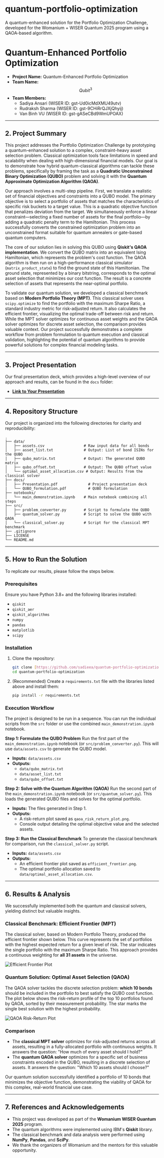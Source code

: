# quantum-portfolio-optimization
A quantum-enhanced solution for the Portfolio Optimization Challenge, developed for the Womanium + WISER Quantum 2025 program using a QAOA-based algorithm.

# Quantum-Enhanced Portfolio Optimization

* **Project Name:** Quantum-Enhanced Portfolio Optimization    
* **Team Name:** $$Qubit^3$$     
* **Team Members:**    
    * Sadiya Ansari (WISER ID: gst-Ud0icMdXMU49utv)    
    * Rudraksh Sharma (WISER ID: gst-9CHiRrQJXjQhyij)    
    * Van Binh VU (WISER ID: gst-gASeCBd9WmUPOAX)    
  
---

## 2. Project Summary

This project addresses the Portfolio Optimization Challenge by prototyping a quantum-enhanced solution to a complex, constraint-heavy asset selection problem. Classical optimization tools face limitations in speed and scalability when dealing with high-dimensional financial models. Our goal is to demonstrate how hybrid quantum-classical algorithms can tackle these problems, specifically by framing the task as a **Quadratic Unconstrained Binary Optimization (QUBO)** problem and solving it with the **Quantum Approximate Optimization Algorithm (QAOA)**.

Our approach involves a multi-step pipeline. First, we translate a realistic set of financial objectives and constraints into a QUBO model. The primary objective is to select a portfolio of assets that matches the characteristics of specific risk buckets to a target value. This is a quadratic objective function that penalizes deviation from the target. We simultaneously enforce a linear constraint—selecting a fixed number of assets for the final portfolio—by adding a quadratic penalty term to the Hamiltonian. This process successfully converts the constrained optimization problem into an unconstrained format suitable for quantum annealers or gate-based quantum computers.

The core of our solution lies in solving this QUBO using **Qiskit's QAOA implementation**. We convert the QUBO matrix into an equivalent Ising Hamiltonian, which represents the problem's cost function. The QAOA algorithm is then run on a high-performance classical simulator (`matrix_product_state`) to find the ground state of this Hamiltonian. The ground state, represented by a binary bitstring, corresponds to the optimal asset selection that minimizes our cost function. The result is a concrete selection of assets that represents the near-optimal portfolio.

To validate our quantum solution, we developed a classical benchmark based on **Modern Portfolio Theory (MPT)**. This classical solver uses `scipy.optimize` to find the portfolio with the maximum Sharpe Ratio, a standard industry metric for risk-adjusted return. It also calculates the efficient frontier, visualizing the optimal trade-off between risk and return. While the MPT solver optimizes for continuous asset weights and the QAOA solver optimizes for discrete asset selection, the comparison provides valuable context. Our project successfully demonstrates a complete workflow from problem formulation to quantum execution and classical validation, highlighting the potential of quantum algorithms to provide powerful solutions for complex financial modeling tasks.

---

## 3. Project Presentation

Our final presentation deck, which provides a high-level overview of our approach and results, can be found in the `docs` folder:   

* **[Link to Your Presentation](./docs/Presentation.pdf)**  


---

## 4. Repository Structure

Our project is organized into the following directories for clarity and reproducibility:

```
.
├── data/
│   ├── assets.csv                  # Raw input data for all bonds
│   ├── asset_list.txt              # Output: List of bond ISINs for the QUBO
│   ├── qubo_matrix.txt             # Output: The generated QUBO matrix
│   ├── qubo_offset.txt             # Output: The QUBO offset value
│   └── optimal_asset_allocation.csv # Output: Results from the classical solver
├── docs/
│   ├── Presentation.pdf              # Project presentation deck
|   └── QUBO_formulation.pdf          # QUBO formulation
├── notebooks/
│   └── main_demonstration.ipynb    # Main notebook combining all steps
├── src/
│   ├── problem_converter.py        # Script to formulate the QUBO
│   ├── quantum_solver.py           # Script to solve the QUBO with QAOA
│   └── classical_solver.py         # Script for the classical MPT benchmark
├── .gitignore
├── LICENSE
└── README.md
```

---

## 5. How to Run the Solution

To replicate our results, please follow the steps below.

### Prerequisites

Ensure you have Python 3.8+ and the following libraries installed:
* `qiskit`
* `qiskit_aer`
* `qiskit_algorithms`
* `numpy`
* `pandas`
* `matplotlib`
* `scipy`

### Installation

1.  Clone the repository:
    ```bash
    git clone [https://github.com/sadieea/quantum-portfolio-optimization.git](https://github.com/sadieea/quantum-portfolio-optimization.git)
    cd quantum-portfolio-optimization
    ```
2.  (Recommended) Create a `requirements.txt` file with the libraries listed above and install them:
    ```bash
    pip install -r requirements.txt
    ```

### Execution Workflow

The project is designed to be run in a sequence. You can run the individual scripts from the `src` folder or use the combined `main_demonstration.ipynb` notebook.

**Step 1: Formulate the QUBO Problem**
Run the first part of the `main_demonstration.ipynb` notebook (or `src/problem_converter.py`). This will use `data/assets.csv` to generate the QUBO model.

* **Inputs:** `data/assets.csv`
* **Outputs:**
    * `data/qubo_matrix.txt`
    * `data/asset_list.txt`
    * `data/qubo_offset.txt`

**Step 2: Solve with the Quantum Algorithm (QAOA)**
Run the second part of the `main_demonstration.ipynb` notebook (or `src/quantum_solver.py`). This loads the generated QUBO files and solves for the optimal portfolio.

* **Inputs:** The files generated in Step 1.
* **Outputs:**
    * A risk-return plot saved as `qaoa_risk_return_plot.png`.
    * Console output detailing the optimal objective value and the selected assets.

**Step 3: Run the Classical Benchmark**
To generate the classical benchmark for comparison, run the `classical_solver.py` script.

* **Inputs:** `data/assets.csv`
* **Outputs:**
    * An efficient frontier plot saved as `efficient_frontier.png`.
    * The optimal portfolio allocation saved to `data/optimal_asset_allocation.csv`.

---

## 6. Results & Analysis

We successfully implemented both the quantum and classical solvers, yielding distinct but valuable insights.

### Classical Benchmark: Efficient Frontier (MPT)

The classical solver, based on Modern Portfolio Theory, produced the efficient frontier shown below. This curve represents the set of portfolios with the highest expected return for a given level of risk. The star indicates the single portfolio with the maximum Sharpe Ratio. This approach provides a continuous weighting for **all 31 assets** in the universe.

![Efficient Frontier Plot](./docs/efficient_frontier.png)

### Quantum Solution: Optimal Asset Selection (QAOA)

The QAOA solver tackles the discrete selection problem: **which 10 bonds** should be included in the portfolio to best satisfy the QUBO cost function. The plot below shows the risk-return profile of the top 10 portfolios found by QAOA, sorted by their measurement probability. The star marks the single best solution with the highest probability.

![QAOA Risk-Return Plot](./docs/qaoa_risk_return_plot.png)

### Comparison

* The **classical MPT solver** optimizes for risk-adjusted returns across all assets, resulting in a fully-allocated portfolio with continuous weights. It answers the question: "How much of every asset should I hold?"
* The **quantum QAOA solver** optimizes for a specific set of business constraints encoded in the QUBO, resulting in a discrete selection of assets. It answers the question: "Which 10 assets should I choose?"

Our quantum solution successfully identified a portfolio of 10 bonds that minimizes the objective function, demonstrating the viability of QAOA for this complex, real-world financial use case.

---

## 7. References and Acknowledgements

* This project was developed as part of the **Womanium WISER Quantum 2025** program.
* The quantum algorithms were implemented using IBM's **Qiskit** library.
* The classical benchmark and data analysis were performed using **NumPy**, **Pandas**, and **SciPy**.
* We thank the organizers of Womanium and the mentors for this valuable opportunity.
